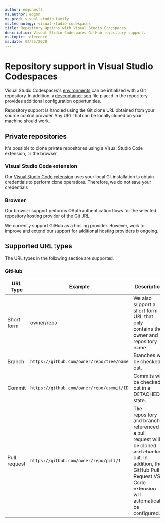 ```yaml
---
author: edgonmsft
ms.author: edgon
ms.prod: visual-studio-family
ms.technology: visual-studio-codespaces
title: Repository Options with Visual Studio Codespaces
description: Visual Studio Codespaces GitHub repository support.
ms.topic: reference
ms.date: 02/25/2020
---
```


# Repository support in Visual Studio Codespaces

Visual Studio Codespaces's [environments](../overview/what-is-vsonline.md#environments) can be initialized with a Git repository. In addition, a [devcontainer.json](configuring.md) file placed in the repository provides additional configuration opportunities.

Repository support is handled using the Git clone URL obtained from your source control provider. Any URL that can be locally cloned on your machine should work.

## Private repositories

It's possible to clone private repositories using a Visual Studio Code extension, or the browser.

### Visual Studio Code extension

Our [Visual Studio Code extension](https://marketplace.visualstudio.com/items?itemName=ms-vsonline.vsonline) uses your local Git installation to obtain credentials to perform clone operations. Therefore, we do not save your credentials.

### Browser

Our browser support performs OAuth authentication flows for the selected repository hosting provider of the Git URL.

We currently support GitHub as a hosting provider. However, work to improve and extend our support for additional hosting providers is ongoing.

## Supported URL types

The URL types in the following section are supported.

### GitHub

| URL Type | Example | Description |
|----------|---------|-------------|
| Short form | owner/repo | We also support a short form URL that only contains the owner and repository name. |
| Branch | `https://github.com/owner/repo/tree/name` | Branches will be checked out. |
| Commit | `https://github.com/owner/repo/commit/ID` | Commits will be checked out in a DETACHED state. |
| Pull request | `https://github.com/owner/repo/pull/1` | The repository and branch referenced in a pull request will be cloned and checked out. In addition, the GitHub Pull Request VS Code extension will automatically be configured. |
